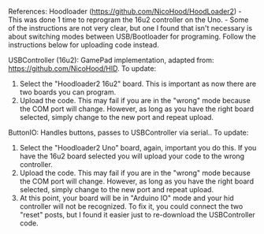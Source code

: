 References: Hoodloader (https://github.com/NicoHood/HoodLoader2)
    - This was done 1 time to reprogram the 16u2 controller on the Uno. 
    - Some of the instructions are not very clear, but one I found that isn't necessary is about switching modes between USB/Bootloader for programing. Follow the instructions below for uploading code instead.


USBController (16u2):
   GamePad implementation, adapted from: https://github.com/NicoHood/HID. To update:
   1. Select the "Hoodloader2 16u2" board. This is important as now there are two boards you can program.
   2. Upload the code. This may fail if you are in the "wrong" mode because the COM port will change. However, as long as you have the right board selected, simply change to the new port and repeat upload.

ButtonIO:
   Handles buttons, passes to USBController via serial.. To update:
   1. Select the "Hoodloader2 Uno" board, again, important you do this. If you have the 16u2 board selected you will upload your code to the wrong controller.
   2. Upload the code. This may fail if you are in the "wrong" mode because the COM port will change. However, as long as you have the right board selected, simply change to the new port and repeat upload.
   3. At this point, your board will be in "Arduino IO" mode and your hid controller will not be recognized. To fix it, you could connect the two "reset" posts, but I found it easier just to re-download the USBController code.